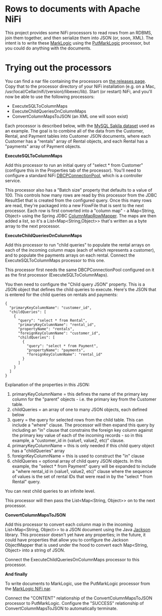 Rows to documents with Apache NiFi
=========

This project provides some NiFi processors to read rows from an RDBMS, join them together, and then serialize them 
into JSON (or, soon, XML). The intent is to write these [MarkLogic](http://www.marklogic.com) using the 
[PutMarkLogic](https://developer.marklogic.com/code/apache-nifi) processor, but you could do anything with the documents.

Trying out the processors
=========

You can find a nar file containing the processors on [the releases page](/releases). Copy that to the processor 
directory of your NiFi installation (e.g. on a Mac, /usr/local/Cellar/nifi/(version)/libexec/lib). Start (or restart)
NiFi, and you'll now be able to use the following processors:

- ExecuteSQLToColumnMaps
- ExecuteChildQueriesOnColumnMaps
- ConvertColumnMapsToJSON (an XML one will soon exist)

Each processor is described below, with the [MySQL Sakila dataset](https://dev.mysql.com/doc/sakila/en/sakila-structure.html) 
used as an example. The goal is to combine all of the data from the Customer, Rental, and Payment tables into Customer
JSON documents, where each Customer has a "rentals" array of Rental objects, and each Rental has a "payments" array of 
Payment objects.  

**ExecuteSQLToColumnMaps**

Add this processor to run an initial query of "select * from Customer" (configure this in the Properties tab of the 
processor). You'll need to configure a standard NiFi 
[DBCPConnectionPool](https://nifi.apache.org/docs/nifi-docs/components/org.apache.nifi/nifi-dbcp-service-nar/1.5.0/org.apache.nifi.dbcp.DBCPConnectionPool/index.html), 
which is a controller service. 

This processor also has a "Batch size" property that defaults to a value of 100. This controls how many rows are read
by this processor from the JDBC ResultSet that is created from the configured query. Once this many rows are read, they're
packaged into a new FlowFile that is sent to the next processor. Each row is first converted into a "column map" - a 
Map<String, Object> using the Spring JDBC [ColumnMapRowMapper](https://docs.spring.io/spring-framework/docs/5.0.8.RELEASE/javadoc-api/org/springframework/jdbc/core/ColumnMapRowMapper.html). 
The maps are then added a list, so it's a List<Map<String,Object>> that's written as a byte array to the next processor.

**ExecuteChildQueriesOnColumnMaps**

Add this processor to run "child queries" to populate the rental arrays on each of the incoming column maps (each of which 
represents a customer), and to populate the payments arrays on each rental. Connect the ExecuteSQLToColumnMaps processor
to this one. 

This processor first needs the same DBCPConnectionPool configured on it as the first processor (ExecuteSQLToColumnMaps). 

You then need to configure the "Child query JSON" property. This is a JSON object that defines the child queries to execute. 
Here's the JSON that is entered for the child queries on rentals and payments:

    {
      "primaryKeyColumnName": "customer_id",
      "childQueries": [
        {
          "query": "select * from Rental",
          "primaryKeyColumnName": "rental_id",
          "propertyName": "rentals",
          "foreignKeyColumnName": "customer_id",
          "childQueries": [
            {
              "query": "select * from Payment",
              "propertyName": "payments",
              "foreignKeyColumnName": "rental_id"
            }
          ]
        }
      ]
    } 

Explanation of the properties in this JSON:

1. primaryKeyColumnName = this defines the name of the primary key column for the "parent" objects - i.e. the primary 
key from the Customer table.
1. childQueries = an array of one to many JSON objects, each defined below
1. query = the query for selected rows from the child table. This can include a "where" clause. The processor will then 
expand this query by including an "in" clause that constrains the foreign key column against the primary key value of 
each of the incoming records - so in this example, a "customer_id in (value1, value2, etc)" clause. 
1. primaryKeyColumnName = this is only needed if this child query object has a "childQueries" array
1. foreignKeyColumnName = this is used to construct the "in" clause 
1. childQueries = optional array of child query JSON objects. In this example, the "select * from Payment" query will be
expanded to include a "where rental_id in (value1, value2, etc)" clause where the sequence of values is the set of 
rental IDs that were read in by the "select * from Rental" query.

You can nest child queries to an infinite level.

This processor will then pass the List<Map<String, Object>> on to the next processor.

**ConvertColumnMapsToJSON**

Add this processor to convert each column map in the incoming List<Map<String, Object>> to a JSON document using the 
Java [Jackson](https://github.com/FasterXML/jackson) library. This processor doesn't yet have any properties; in the 
future, it could have properties that allow you to configure the Jackson ObjectMapper that is used under the hood to 
convert each Map<String, Object> into a string of JSON.

Connect the ExecuteChildQueriesOnColumnMaps processor to this processor. 

**And finally**

To write documents to MarkLogic, use the PutMarkLogic processor from the [MarkLogic NiFi nar](https://github.com/marklogic/nifi-nars). 

Connect the "CONTENT" relationship of the ConvertColumnMapsToJSON processor to PutMarkLogic. Configure the "SUCCESS" 
relationship of ConvertColumnMapsToJSON to automatically terminate.

 